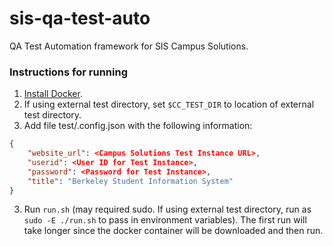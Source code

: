 # sis-qa-test-auto

QA Test Automation framework for SIS Campus Solutions.


### Instructions for running
1. [Install Docker](https://docs.docker.com/installation/).
2. If using external test directory, set `$CC_TEST_DIR` to location of external test directory.
4. Add file test/.config.json with the following information:
```json
{
    "website_url": <Campus Solutions Test Instance URL>,
    "userid": <User ID for Test Instance>,
    "password": <Password for Test Instance>,
    "title": "Berkeley Student Information System"
}
```
3. Run `run.sh` (may required sudo. If using external test directory, run as `sudo -E ./run.sh` to 
pass in environment variables). The first run will take longer since the docker container will be 
downloaded and then run.
